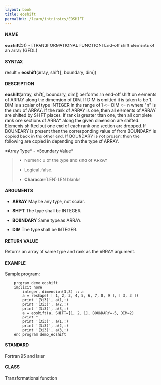 ```yaml
---
layout: book
title: eoshift
permalink: /learn/intrinsics/EOSHIFT
---
```

#### NAME

__eoshift__(3f) - \[TRANSFORMATIONAL FUNCTION\] End-off shift elements of an array
(GFDL)

#### SYNTAX

result = __eoshift__(array, shift \[, boundary, dim\])

#### DESCRIPTION

__eoshift__(array, shift\[, boundary, dim\]) performs an end-off shift
on elements of ARRAY along the dimension of DIM. If DIM is omitted it is
taken to be 1. DIM is a scalar of type INTEGER in the range of 1 \<= DIM
\<= n where "n" is the rank of ARRAY. If the rank of ARRAY is one, then
all elements of ARRAY are shifted by SHIFT places. If rank is greater
than one, then all complete rank one sections of ARRAY along the given
dimension are shifted. Elements shifted out one end of each rank one
section are dropped. If BOUNDARY is present then the corresponding value
of from BOUNDARY is copied back in the other end. If BOUNDARY is not
present then the following are copied in depending on the type of ARRAY.

\*Array Type\* - \*Boundary Value\*

>   - Numeric 0 of the type and kind of ARRAY
>
>   - Logical .false.
>
>   - __Character__(LEN) LEN blanks

#### ARGUMENTS

  - __ARRAY__
    May be any type, not scalar.

  - __SHIFT__
    The type shall be INTEGER.

  - __BOUNDARY__
    Same type as ARRAY.

  - __DIM__
    The type shall be INTEGER.

#### RETURN VALUE

Returns an array of same type and rank as the ARRAY argument.

#### EXAMPLE

Sample program:

```
    program demo_eoshift
    implicit none
        integer, dimension(3,3) :: a
        a = reshape( [ 1, 2, 3, 4, 5, 6, 7, 8, 9 ], [ 3, 3 ])
        print '(3i3)', a(1,:)
        print '(3i3)', a(2,:)
        print '(3i3)', a(3,:)
        a = eoshift(a, SHIFT=[1, 2, 1], BOUNDARY=-5, DIM=2)
        print *
        print '(3i3)', a(1,:)
        print '(3i3)', a(2,:)
        print '(3i3)', a(3,:)
    end program demo_eoshift
```

#### STANDARD

Fortran 95 and later

#### CLASS

Transformational function
